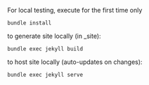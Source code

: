 For local testing, execute for the first time only

    bundle install

to generate site locally (in _site):

    bundle exec jekyll build

to host site locally (auto-updates on changes):

    bundle exec jekyll serve
